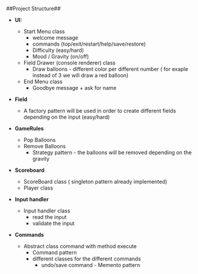 ##Project Structure##

* **UI:**
	+ Start Menu class
		+ welcome message
		+ commands (top/exit/restart/help/save/restore)
		+ Difficulty (easy/hard)
		+ Mood / Gravity (on/off)
	+ Field Drawer (console renderer) class
		+ Draw balloons - different color per different number ( for exaple instead of 3 we will draw a red balloon)
	+ End Menu class
		+ Goodbye message + ask for name
	

* **Field**
	+ A factory pattern will be used in order to create different fields depending on the input (easy/hard)	

* **GameRules**
	+ Pop Balloons 
	+ Remove Balloons
		+ Strategy pattern - the balloons will be removed depending on the gravity 
		
* **Scoreboard**
	+ ScoreBoard class ( singleton pattern already implemented)
	+ Player class
 
 * **Input handler**
	+ Input handler class 
		+ read the input
		+ validate the input
	
 * **Commands**
	+ Abstract class command with method execute
		+ Command pattern
		+ different classes for the different commands
			+ undo/save command - Memento pattern
